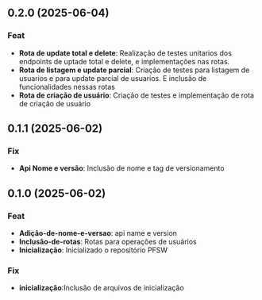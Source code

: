 ## 0.2.0 (2025-06-04)

### Feat

- **Rota de update total e delete**: Realização de testes unitarios dos endpoints de uptade total e delete, e implementações nas rotas.
- **Rota de listagem e update parcial**: Criação de testes para listagem de usuarios e para update parcial de usuarios. E inclusão de funcionalidades nessas rotas
- **Rota de criação de usuário**: Criação de testes e implementação de rota de criação de usuário

## 0.1.1 (2025-06-02)

### Fix

- **Api Nome e versão**: Inclusão de nome e tag de versionamento

## 0.1.0 (2025-06-02)

### Feat

- **Adição-de-nome-e-versao**: api name e version
- **Inclusão-de-rotas**: Rotas para operações de usuários
- **Inicialização**: Inicializado o repositório PFSW

### Fix

- **inicialização**:Inclusão de arquivos de inicialização

